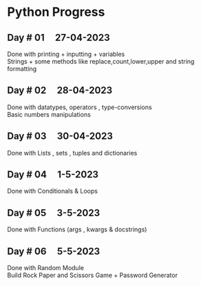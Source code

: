 # Python Progress

## Day # 01 &nbsp; &nbsp; 27-04-2023

Done with printing + inputting + variables </br>
Strings + some methods like replace,count,lower,upper and string formatting

## Day # 02 &nbsp; &nbsp; 28-04-2023

Done with datatypes, operators , type-conversions </br>
Basic numbers manipulations

## Day # 03 &nbsp; &nbsp; 30-04-2023

Done with Lists , sets , tuples and dictionaries </br>

## Day # 04 &nbsp; &nbsp; 1-5-2023

Done with Conditionals & Loops </br>

## Day # 05 &nbsp; &nbsp; 3-5-2023

Done with Functions (args , kwargs & docstrings) </br>

## Day # 06 &nbsp; &nbsp; 5-5-2023

Done with Random Module </br>
Build Rock Paper and Scissors Game + Password Generator
